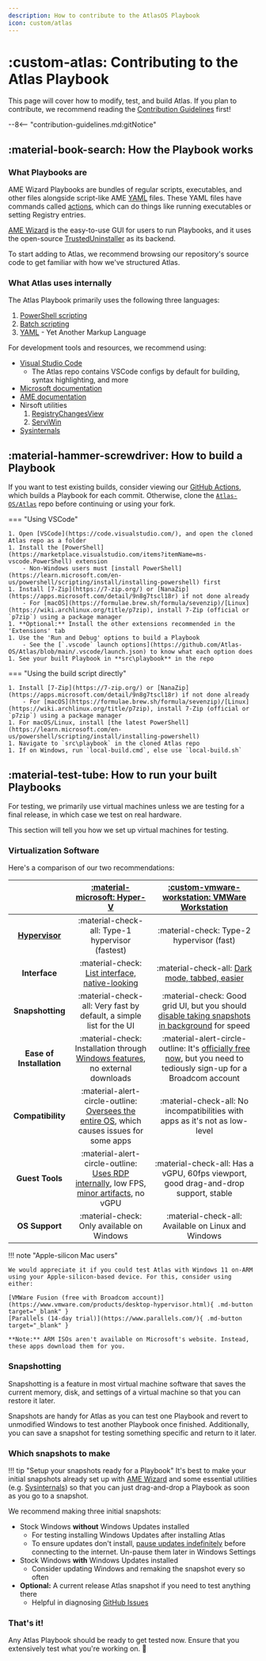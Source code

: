 ```yaml
---
description: How to contribute to the AtlasOS Playbook
icon: custom/atlas
---
```


# :custom-atlas: Contributing to the Atlas Playbook

This page will cover how to modify, test, and build Atlas. If you plan to contribute, we recommend reading the [Contribution Guidelines](contribution-guidelines.md) first!

--8<-- "contribution-guidelines.md:gitNotice"

## :material-book-search: How the Playbook works

### What Playbooks are

AME Wizard Playbooks are bundles of regular scripts, executables, and other files alongside script-like AME [YAML](https://gettaurus.org/docs/YAMLTutorial/) files.
These YAML files have commands called [actions](https://docs.ameliorated.io/developers/actions.html), which can do things like running executables or setting Registry entries.

[AME Wizard](https://ameliorated.io/) is the easy-to-use GUI for users to run Playbooks, and it uses the open-source [TrustedUninstaller](https://github.com/Ameliorated-LLC/trusted-uninstaller-cli) as its backend.

To start adding to Atlas, we recommend browsing our repository's source code to get familiar with how we've structured Atlas.

### What Atlas uses internally

The Atlas Playbook primarily uses the following three languages:

1. [PowerShell scripting](https://learn.microsoft.com/powershell/scripting/learn/ps101/01-getting-started)
1. [Batch scripting](https://ss64.com/nt/syntax.html)
1. [YAML](https://gettaurus.org/docs/YAMLTutorial/) - Yet Another Markup Language

For development tools and resources, we recommend using:

- [Visual Studio Code](https://code.visualstudio.com/learn)
    - The Atlas repo contains VSCode configs by default for building, syntax highlighting, and more
- [Microsoft documentation](https://learn.microsoft.com/windows/resources/)
- [AME documentation](https://docs.ameliorated.io/developers.html)
- Nirsoft utilities
    1. [RegistryChangesView](https://www.nirsoft.net/utils/registry_changes_view.html)
    1. [ServiWin](https://www.nirsoft.net/utils/serviwin.html)
- [Sysinternals](https://learn.microsoft.com/sysinternals/downloads/)

## :material-hammer-screwdriver: How to build a Playbook

If you want to test existing builds, consider viewing our [GitHub Actions](https://github.com/Atlas-OS/Atlas/actions/workflows/apbx.yaml), which builds a Playbook for each commit. Otherwise, clone the [`Atlas-OS/Atlas`](https://github.com/Atlas-OS/Atlas) repo before continuing or using your fork.

=== "Using VSCode"

    1. Open [VSCode](https://code.visualstudio.com/), and open the cloned Atlas repo as a folder
    1. Install the [PowerShell](https://marketplace.visualstudio.com/items?itemName=ms-vscode.PowerShell) extension
        - Non-Windows users must [install PowerShell](https://learn.microsoft.com/en-us/powershell/scripting/install/installing-powershell) first
    1. Install [7-Zip](https://7-zip.org/) or [NanaZip](https://apps.microsoft.com/detail/9n8g7tscl18r) if not done already
        - For [macOS](https://formulae.brew.sh/formula/sevenzip)/[Linux](https://wiki.archlinux.org/title/p7zip), install 7-Zip (official or `p7zip`) using a package manager
    1. **Optional:** Install the other extensions recommended in the 'Extensions' tab
    1. Use the 'Run and Debug' options to build a Playbook
        - See the [`.vscode` launch options](https://github.com/Atlas-OS/Atlas/blob/main/.vscode/launch.json) to know what each option does
    1. See your built Playbook in **src\playbook** in the repo

=== "Using the build script directly"

    1. Install [7-Zip](https://7-zip.org/) or [NanaZip](https://apps.microsoft.com/detail/9n8g7tscl18r) if not done already
        - For [macOS](https://formulae.brew.sh/formula/sevenzip)/[Linux](https://wiki.archlinux.org/title/p7zip), install 7-Zip (official or `p7zip`) using a package manager
    1. For macOS/Linux, install [the latest PowerShell](https://learn.microsoft.com/en-us/powershell/scripting/install/installing-powershell)
    1. Navigate to `src\playbook` in the cloned Atlas repo
    1. If on Windows, run `local-build.cmd`, else use `local-build.sh`

## :material-test-tube: How to run your built Playbooks

For testing, we primarily use virtual machines unless we are testing for a final release, in which case we test on real hardware.

This section will tell you how we set up virtual machines for testing.

### Virtualization Software

Here's a comparison of our two recommendations:

|                                                                           |                                                               [:material-microsoft: Hyper-V](https://learn.microsoft.com/virtualization/hyper-v-on-windows/quick-start/enable-hyper-v)                                                               |                                                             [:custom-vmware-workstation: VMWare Workstation](https://www.vmware.com/products/desktop-hypervisor.html)                                                              |
| :-----------------------------------------------------------------------: | :--------------------------------------------------------------------------------------------------------------------------------------------------------------------------------------------------------------------------------------------------: | :--------------------------------------------------------------------------------------------------------------------------------------------------------------------------------------------------------------------------------: |
| **[Hypervisor](https://en.wikipedia.org/wiki/Hypervisor#Classification)** |                                                                                                   :material-check-all: Type-1 hypervisor (fastest)                                                                                                   |                                                                                             :material-check: Type-2 hypervisor (fast)                                                                                              |
|                               **Interface**                               |                                                                                :material-check: [List interface, native-looking](../assets/images/hyperv-manager.png)                                                                                |                                                                     :material-check-all: [Dark mode, tabbed, easier](../assets/images/vmware-workstation.png)                                                                      |
|                             **Snapshotting**                              |                                                                                         :material-check-all: Very fast by default, a simple list for the UI                                                                                          |   :material-check: Good grid UI, but you should [disable taking snapshots in background](https://docs.vmware.com/en/VMware-Workstation-Pro/17/com.vmware.ws.using.doc/GUID-AB7628AA-16CD-4380-AF52-C1716A1EEE10.html) for speed    |
|                         **Ease of Installation**                          |                                   :material-check: Installation through [Windows features](https://learn.microsoft.com/en-us/virtualization/hyper-v-on-windows/quick-start/enable-hyper-v), no external downloads                                    | :material-alert-circle-outline: It's [officially free now](https://blogs.vmware.com/workstation/2024/05/vmware-workstation-pro-now-available-free-for-personal-use.html), but you need to tediously sign-up for a Broadcom account |
|                             **Compatibility**                             |                                                 :material-alert-circle-outline: [Oversees the entire OS](https://en.wikipedia.org/wiki/Hypervisor#Classification), which causes issues for some apps                                                 |                                                                            :material-check-all: No incompatibilities with apps as it's not as low-level                                                                            |
|                              **Guest Tools**                              | :material-alert-circle-outline: [Uses RDP internally](https://learn.microsoft.com/en-us/virtualization/hyper-v-on-windows/user-guide/enhanced-session-mode), low FPS, [minor artifacts](https://en.wikipedia.org/wiki/Compression_artifact), no vGPU |                                                                        :material-check-all: Has a vGPU, 60fps viewport, good drag-and-drop support, stable                                                                         |
|                              **OS Support**                               |                                                                                                      :material-check: Only available on Windows                                                                                                      |                                                                                        :material-check-all: Available on Linux and Windows                                                                                         |

!!! note "Apple-silicon Mac users"

    We would appreciate it if you could test Atlas with Windows 11 on-ARM using your Apple-silicon-based device. For this, consider using either:
    
    [VMWare Fusion (free with Broadcom account)](https://www.vmware.com/products/desktop-hypervisor.html){ .md-button target="_blank" }
    [Parallels (14-day trial)](https://www.parallels.com/){ .md-button target="_blank" }

    **Note:** ARM ISOs aren't available on Microsoft's website. Instead, these apps download them for you.

### Snapshotting

Snapshotting is a feature in most virtual machine software that saves the current memory, disk, and settings of a virtual machine so that you can restore it later.

Snapshots are handy for Atlas as you can test one Playbook and revert to unmodified Windows to test another Playbook once finished.
Additionally, you can save a snapshot for testing something specific and return to it later.

### Which snapshots to make

!!! tip "Setup your snapshots ready for a Playbook"
    It's best to make your initial snapshots already set up with [AME Wizard](https://download.ameliorated.io/AME%20Wizard%20Beta.zip) and some essential utilities (e.g. [Sysinternals](https://learn.microsoft.com/sysinternals/downloads/)) so that you can just drag-and-drop a Playbook as soon as you go to a snapshot.

We recommend making three initial snapshots:

- Stock Windows **without** Windows Updates installed
    - For testing installing Windows Updates after installing Atlas
    - To ensure updates don't install, [pause updates indefinitely](../assets/other/pause-updates.reg) before connecting to the internet. Un-pause them later in Windows Settings
- Stock Windows **with** Windows Updates installed
    - Consider updating Windows and remaking the snapshot every so often
- **Optional:** A current release Atlas snapshot if you need to test anything there
    - Helpful in diagnosing [GitHub Issues](https://github.com/Atlas-OS/Atlas/issues)

### That's it!

Any Atlas Playbook should be ready to get tested now. Ensure that you extensively test what you're working on. :partying_face: